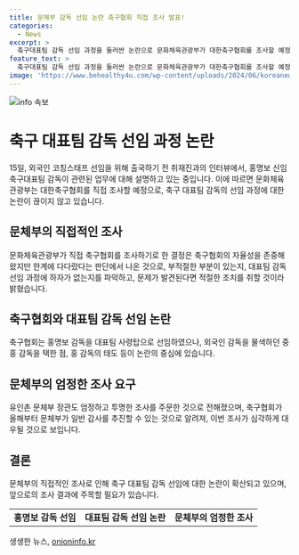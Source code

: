 ```yaml
---
title: 문체부 감독 선임 논란 축구협회 직접 조사 발표!
categories:
  - News
excerpt: >
  축구대표팀 감독 선임 과정을 둘러싼 논란으로 문화체육관광부가 대한축구협회를 조사할 예정이다. 축구협회의 운영과 대표팀 감독 선임에 대한 부적절한 부분을 조사하고, 문제가 발견되면 적절한 조치를 취할 것이라 밝혔다. 홍명보 감독의 선임과정에서 논란이 제기되고, 축구협회의 결정을 비판하는 목소리가 높아지면서 문체부가 직접적인 조사를 진행한다. 축구협회는 정부 유관 기관에 포함돼 일반 감사를 받을 수 있는 새로운 시스템에 도입된 것으로 알려졌다.
feature_text: >
  축구대표팀 감독 선임 과정을 둘러싼 논란으로 문화체육관광부가 대한축구협회를 조사할 예정이다. 축구협회의 운영과 대표팀 감독 선임에 대한 부적절한 부분을 조사하고, 문제가 발견되면 적절한 조치를 취할 것이라 밝혔다. 홍명보 감독의 선임과정에서 논란이 제기되고, 축구협회의 결정을 비판하는 목소리가 높아지면서 문체부가 직접적인 조사를 진행한다. 축구협회는 정부 유관 기관에 포함돼 일반 감사를 받을 수 있는 새로운 시스템에 도입된 것으로 알려졌다.
image: 'https://www.behealthy4u.com/wp-content/uploads/2024/06/koreanews.jpg'
---
```


<p><img src="https://www.behealthy4u.com/wp-content/uploads/2024/06/koreanews.jpg" alt="info 속보" /></p>

<h1 data-ke-size="size26">축구 대표팀 감독 선임 과정 논란</h1>

<p data-ke-size="size16">15일, 외국인 코칭스태프 선임을 위해 출국하기 전 취재진과의 인터뷰에서, 홍명보 신임 축구대표팀 감독이 관련된 업무에 대해 설명하고 있는 중입니다. 이에 따르면 문화체육관광부는 대한축구협회를 직접 조사할 예정으로, 축구 대표팀 감독의 선임 과정에 대한 논란이 끊이지 않고 있습니다.</p>

<h2 data-ke-size="size24">문체부의 직접적인 조사</h2>

<p data-ke-size="size16">문화체육관광부가 직접 축구협회를 조사하기로 한 결정은 축구협회의 자율성을 존중해왔지만 한계에 다다랐다는 판단에서 나온 것으로, 부적절한 부분이 있는지, 대표팀 감독 선임 과정에 하자가 없는지를 파악하고, 문제가 발견된다면 적절한 조치를 취할 것이라 밝혔습니다.</p>

<h2 data-ke-size="size24">축구협회와 대표팀 감독 선임 논란</h2>

<p data-ke-size="size16">축구협회는 홍명보 감독을 대표팀 사령탑으로 선임하였으나, 외국인 감독을 물색하던 중 홍 감독을 택한 점, 홍 감독의 태도 등이 논란의 중심에 있습니다.</p>

<h2 data-ke-size="size24">문체부의 엄정한 조사 요구</h2>

<p data-ke-size="size16">유인촌 문체부 장관도 엄정하고 투명한 조사를 주문한 것으로 전해졌으며, 축구협회가 올해부터 문체부가 일반 감사를 추진할 수 있는 것으로 알려져, 이번 조사가 심각하게 대우될 것으로 보입니다.</p>

<h2 data-ke-size="size24">결론</h2>

<p data-ke-size="size16">문체부의 직접적인 조사로 인해 축구 대표팀 감독 선임에 대한 논란이 확산되고 있으며, 앞으로의 조사 결과에 주목할 필요가 있습니다.</p>

<table>
  <tbody>
    <tr>
      <td style="text-align: center; height: 17px;"><b>홍명보 감독 선임</b></td>
      <td style="text-align: center; height: 17px;"><b>대표팀 감독 선임 논란</b></td>
      <td style="text-align: center; height: 17px;"><b>문체부의 엄정한 조사</b></td>
    </tr>
  </tbody>
</table>
생생한 뉴스, <a href="https://onioninfo.kr" rel="dofollow">onioninfo.kr</a>


